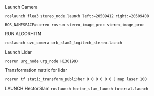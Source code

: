 Launch Camera

`roslaunch flea3 stereo_node.launch left:=20509412 right:=20509408`

`ROS_NAMESPACE=stereo rosrun stereo_image_proc stereo_image_proc`

RUN ALGORHITM

`roslaunch uvc_camera orb_slam2_logitech_stereo.launch`

Launch Lidar

`rosrun urg_node urg_node H1301993`


Transformation matrix for lidar

`rosrun tf static_transform_publisher 0 0 0 0 0 0 1 map laser 100`

LAUNCH Hector Slam
`roslaunch hector_slam_launch tutorial.launch`
